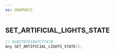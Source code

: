 ```yaml
---
ns: GRAPHICS
---
```

## SET_ARTIFICIAL_LIGHTS_STATE

```c
// 0xB2797619A7C7747B
Any SET_ARTIFICIAL_LIGHTS_STATE();
```


